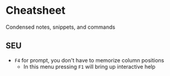 # Cheatsheet

Condensed notes, snippets, and commands


## SEU
* ```F4``` for prompt, you don't have to memorize column positions
  * In this menu pressing ```F1``` will bring up interactive help